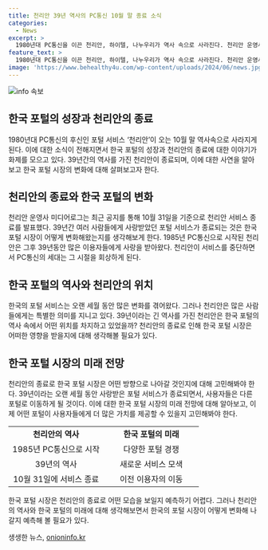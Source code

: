 ```yaml
---
title: 천리안 39년 역사의 PC통신 10월 말 종료 소식
categories:
  - News
excerpt: >
  1980년대 PC통신을 이끈 천리안, 하이텔, 나누우리가 역사 속으로 사라진다. 천리안 운영사 미디어로그는 10월 31일 서비스를 종료하고, 메일/주소록 백업 기능과 메일 자동전달, 메일주소 변경 안내 신청을 제공할 예정이다. 2007년과 2012년 각각 하이텔과 나누우리가 서비스를 중단한 후, 이들과 함께 PC통신의 39년 역사가 끝나게 된다. 1980년대 선보인 사이버 세계의 명성을 회복하지 못하고 서비스가 끝나는 것이다.
feature_text: >
  1980년대 PC통신을 이끈 천리안, 하이텔, 나누우리가 역사 속으로 사라진다. 천리안 운영사 미디어로그는 10월 31일 서비스를 종료하고, 메일/주소록 백업 기능과 메일 자동전달, 메일주소 변경 안내 신청을 제공할 예정이다. 2007년과 2012년 각각 하이텔과 나누우리가 서비스를 중단한 후, 이들과 함께 PC통신의 39년 역사가 끝나게 된다. 1980년대 선보인 사이버 세계의 명성을 회복하지 못하고 서비스가 끝나는 것이다.
image: 'https://www.behealthy4u.com/wp-content/uploads/2024/06/news.jpg'
---
```


<p><img src="https://www.behealthy4u.com/wp-content/uploads/2024/06/news.jpg" alt="info 속보" /></p>

<h2 data-ke-size="size26">한국 포털의 성장과 천리안의 종료</h2>

<p data-ke-size="size16">1980년대 PC통신의 후신인 포털 서비스 ‘천리안’이 오는 10월 말 역사속으로 사라지게 된다. 이에 대한 소식이 전해지면서 한국 포털의 성장과 천리안의 종료에 대한 이야기가 화제를 모으고 있다. 39년간의 역사를 가진 천리안이 종료되며, 이에 대한 사연을 알아보고 한국 포털 시장의 변화에 대해 살펴보고자 한다.</p>

<h2 data-ke-size="size26">천리안의 종료와 한국 포털의 변화</h2>

<p data-ke-size="size16">천리안 운영사 미디어로그는 최근 공지를 통해 10월 31일을 기준으로 천리안 서비스 종료를 발표했다. 39년간 여러 사람들에게 사랑받았던 포털 서비스가 종료되는 것은 한국 포털 시장이 어떻게 변화해왔는지를 생각해보게 한다. 1985년 PC통신으로 시작된 천리안은 그후 39년동안 많은 이용자들에게 사랑을 받아왔다. 천리안이 서비스를 중단하면서 PC통신의 세대는 그 시절을 회상하게 된다.</p>

<h2 data-ke-size="size26">한국 포털의 역사와 천리안의 위치</h2>

<p data-ke-size="size16">한국의 포털 서비스는 오랜 세월 동안 많은 변화를 겪어왔다. 그러나 천리안은 많은 사람들에게는 특별한 의미를 지니고 있다. 39년이라는 긴 역사를 가진 천리안은 한국 포털의 역사 속에서 어떤 위치를 차지하고 있었을까? 천리안의 종료로 인해 한국 포털 시장은 어떠한 영향을 받을지에 대해 생각해볼 필요가 있다.</p>

<h2 data-ke-size="size26">한국 포털 시장의 미래 전망</h2>

<p data-ke-size="size16">천리안의 종료로 한국 포털 시장은 어떤 방향으로 나아갈 것인지에 대해 고민해봐야 한다. 39년이라는 오랜 세월 동안 사랑받은 포털 서비스가 종료되면서, 사용자들은 다른 포털로 이동하게 될 것이다. 이에 대한 한국 포털 시장의 미래 전망에 대해 알아보고, 이제 어떤 포털이 사용자들에게 더 많은 가치를 제공할 수 있을지 고민해봐야 한다.</p>

<table>
    <colgroup><col style="width: 50%" /><col style="width: 50%" /></colgroup>
    <tbody>
        <tr>
            <td style="text-align: center; height: 17px;"><b>천리안의 역사</b></td>
            <td style="text-align: center; height: 17px;"><b>한국 포털의 미래</b></td>
        </tr>
        <tr>
            <td style="text-align: center; height: 17px;">1985년 PC통신으로 시작</td>
            <td style="text-align: center; height: 17px;">다양한 포털 경쟁</td>
        </tr>
        <tr>
            <td style="text-align: center; height: 17px;">39년의 역사</td>
            <td style="text-align: center; height: 17px;">새로운 서비스 모색</td>
        </tr>
        <tr>
            <td style="text-align: center; height: 17px;">10월 31일에 서비스 종료</td>
            <td style="text-align: center; height: 17px;">이전 이용자의 이동</td>
        </tr>
    </tbody>
</table>

<p data-ke-size="size16">한국 포털 시장은 천리안의 종료로 어떤 모습을 보일지 예측하기 어렵다. 그러나 천리안의 역사와 한국 포털의 미래에 대해 생각해보면서 한국의 포털 시장이 어떻게 변화해 나갈지 예측해 볼 필요가 있다.</p>
생생한 뉴스, <a href="https://onioninfo.kr" rel="dofollow">onioninfo.kr</a>



